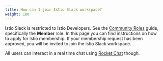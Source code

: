 ```yaml
---
title: How can I join Istio Slack workspace?
weight: 180
---
```


Istio Slack is restricted to Istio Developers. See the [Community Roles](https://github.com/istio/community/blob/master/ROLES.md#member)
guide, specifically the **Member** role. In this page you can find instructions on how to apply for Istio membership.
If your membership request has been approved, you will be invited to join the Istio Slack workspace.

All users can interact in a real time chat using [Rocket Chat](https://istio.rocket.chat) though.
